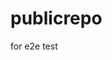 # publicrepo
for e2e test


















































































































































































































































































































































































































































































































































































































































































































































































































































































































































































































































































































































































































































































































































































































































































































































































































































